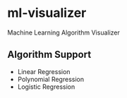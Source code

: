 # ml-visualizer
Machine Learning Algorithm Visualizer 

## Algorithm Support
- Linear Regression
- Polynomial Regression
- Logistic Regression


